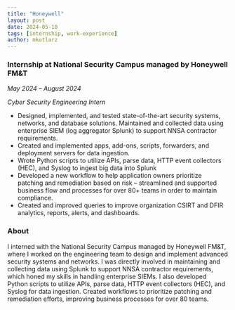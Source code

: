 ```yaml
---
title: "Honeywell"
layout: post
date: 2024-05-10
tags: [internship, work-experience]
author: mkotlarz
---
```


### Internship at National Security Campus managed by Honeywell FM&T
*May 2024 – August 2024*  

*Cyber Security Engineering Intern*

- Designed, implemented, and tested state-of-the-art security systems, networks, and database solutions.
Maintained and collected data using enterprise SIEM (log aggregator Splunk) to support NNSA contractor requirements. 
- Created and implemented apps, add-ons, scripts, forwarders, and deployment servers for data ingestion. 
- Wrote Python scripts to utilize APIs, parse data, HTTP event collectors (HEC), and Syslog to ingest big data into Splunk
- Developed a new workflow to help application owners prioritize patching and remediation based on risk – streamlined and supported business flow and processes for over 80+ teams in order to maintain compliance. 
- Created and improved queries to improve organization CSIRT and DFIR analytics, reports, alerts, and dashboards. 


### About 

 I interned with the National Security Campus managed by Honeywell FM&T, where I worked on the engineering team to design and implement advanced security systems and networks. I was directly involved in maintaining and collecting data using Splunk to support NNSA contractor requirements, which honed my skills in handling enterprise SIEMs. I also developed Python scripts to utilize APIs, parse data, HTTP event collectors (HEC), and Syslog for data ingestion. Created workflows to prioritize patching and remediation efforts, improving business processes for over 80 teams.


